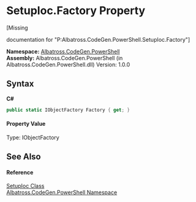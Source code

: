 # SetupIoc.Factory Property 
 

\[Missing <summary> documentation for "P:Albatross.CodeGen.PowerShell.SetupIoc.Factory"\]

**Namespace:**&nbsp;<a href="73820E42">Albatross.CodeGen.PowerShell</a><br />**Assembly:**&nbsp;Albatross.CodeGen.PowerShell (in Albatross.CodeGen.PowerShell.dll) Version: 1.0.0

## Syntax

**C#**<br />
``` C#
public static IObjectFactory Factory { get; }
```


#### Property Value
Type: IObjectFactory

## See Also


#### Reference
<a href="CA332622">SetupIoc Class</a><br /><a href="73820E42">Albatross.CodeGen.PowerShell Namespace</a><br />